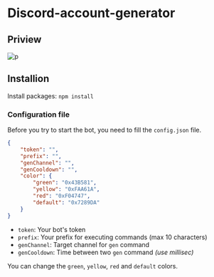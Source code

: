 # Discord-account-generator
## Priview
![p](https://i.imgur.com/UcmpIVf.gif)
## Installion
Install packages: `npm install`

### Configuration file
Before you try to start the bot, you need to fill the `config.json` file.
```json
{
    "token": "",
    "prefix": "",
    "genChannel": "",
    "genCooldown": "",
    "color": {
        "green": "0x43B581",
        "yellow": "0xFAA61A",
        "red": "0xF04747",
        "default": "0x7289DA"
    }
}
```
- `token`: Your bot's token
- `prefix`: Your prefix for executing commands (max 10 characters)
- `genChannel`: Target channel for `gen` command
- `genCooldown`: Time between two `gen` command *(use millisec)*

You can change the `green`, `yellow`, `red` and `default` colors.
